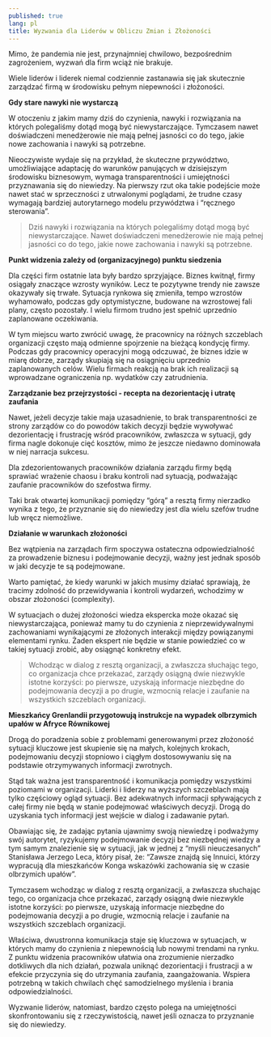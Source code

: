 ```yaml
---
published: true
lang: pl
title: Wyzwania dla Liderów w Obliczu Zmian i Złożoności
---
```


Mimo, że pandemia nie jest, przynajmniej chwilowo, bezpośrednim zagrożeniem, wyzwań dla firm wciąż nie brakuje.

Wiele liderów i liderek niemal codziennie zastanawia się jak skutecznie zarządzać firmą w środowisku pełnym niepewności i złożoności.

**Gdy stare nawyki nie wystarczą**

W otoczeniu z jakim mamy dziś do czynienia, nawyki i rozwiązania na których polegaliśmy dotąd mogą być niewystarczające. Tymczasem nawet doświadczeni menedżerowie nie mają pełnej jasności co do tego, jakie nowe zachowania i nawyki są potrzebne.

Nieoczywiste wydaje się na przykład, że skuteczne przywództwo, umożliwiające adaptację do warunków panujących w dzisiejszym środowisku biznesowym, wymaga transparentności i umiejętności przyznawania się do niewiedzy. Na pierwszy rzut oka takie podejście może nawet stać w sprzeczności z utrwalonymi poglądami, że trudne czasy wymagają bardziej autorytarnego modelu przywództwa i “ręcznego sterowania”.


> Dziś nawyki i rozwiązania na których polegaliśmy dotąd mogą być niewystarczające. 
> Nawet doświadczeni menedżerowie nie mają pełnej jasności co do tego, jakie nowe zachowania
> i nawyki są potrzebne.

**Punkt widzenia zależy od (organizacyjnego) punktu siedzenia**

Dla części firm ostatnie lata były bardzo sprzyjające. Biznes kwitnął, firmy osiągały znaczące wzrosty wyników. Lecz te pozytywne trendy nie zawsze okazywały się trwałe. Sytuacja rynkowa się zmieniła, tempo wzrostów wyhamowało, podczas gdy optymistyczne, budowane na wzrostowej fali plany, często pozostały. I wielu firmom trudno jest spełnić uprzednio zaplanowane oczekiwania.

W tym miejscu warto zwrócić uwagę, że pracownicy na różnych szczeblach organizacji często mają odmienne spojrzenie na bieżącą kondycję firmy. Podczas gdy pracownicy operacyjni mogą odczuwać, że biznes idzie w miarę dobrze, zarządy skupiają się na osiągnięciu uprzednio zaplanowanych celów. Wielu firmach reakcją na brak ich realizacji są wprowadzane ograniczenia np. wydatków czy zatrudnienia.

**Zarządzanie bez przejrzystości - recepta na dezorientację i utratę zaufania**

Nawet, jeżeli decyzje takie maja uzasadnienie, to brak transparentności ze strony zarządów co do powodów takich decyzji będzie wywoływać dezorientację i frustrację wśród pracowników, zwłaszcza w sytuacji, gdy firma nagle dokonuje cięć kosztów, mimo że jeszcze niedawno dominowała w niej narracja sukcesu.

Dla zdezorientowanych pracowników działania zarządu firmy będą sprawiać wrażenie chaosu i braku kontroli nad sytuacją, podważając zaufanie pracowników do szefostwa firmy.

Taki brak otwartej komunikacji pomiędzy “górą” a resztą firmy nierzadko wynika z tego, że przyznanie się do niewiedzy jest dla wielu szefów trudne lub wręcz niemożliwe.

**Działanie w warunkach złożoności**

Bez wątpienia na zarządach firm spoczywa ostateczna odpowiedzialność za prowadzenie biznesu i podejmowanie decyzji, ważny jest jednak sposób w jaki decyzje te są podejmowane.

Warto pamiętać, że kiedy warunki w jakich musimy działać sprawiają, że tracimy zdolność do przewidywania i kontroli wydarzeń, wchodzimy w obszar złożoności (complexity).

W sytuacjach o dużej złożoności wiedza ekspercka może okazać się niewystarczająca, ponieważ mamy tu do czynienia z nieprzewidywalnymi zachowaniami wynikającymi ze złożonych interakcji między powiązanymi elementami rynku. Żaden ekspert nie będzie w stanie powiedzieć co w takiej sytuacji zrobić, aby osiągnąć konkretny efekt.

> Wchodząc w dialog z resztą organizacji, a zwłaszcza słuchając tego, co organizacja chce
> przekazać, zarządy osiągną dwie niezwykle istotne korzyści: po pierwsze, uzyskają informacje
> niezbędne do podejmowania decyzji a po drugie, wzmocnią relacje i zaufanie na wszystkich
> szczeblach organizacji.

**Mieszkańcy Grenlandii przygotowują instrukcje na wypadek olbrzymich upałów w Afryce Równikowej**

Drogą do poradzenia sobie z problemami generowanymi przez złożoność sytuacji kluczowe jest skupienie się na małych, kolejnych krokach, podejmowaniu decyzji stopniowo i ciągłym dostosowywaniu się na podstawie otrzymywanych informacji zwrotnych.

Stąd tak ważna jest transparentność i komunikacja pomiędzy wszystkimi poziomami w organizacji. Liderki i liderzy na wyższych szczeblach mają tylko częściowy ogląd sytuacji. Bez adekwatnych informacji spływających z całej firmy nie będą w stanie podejmować właściwych decyzji. Drogą do uzyskania tych informacji jest wejście w dialog i zadawanie pytań.

Obawiając się, że zadając pytania ujawnimy swoją niewiedzę i podważymy swój autorytet, ryzykujemy podejmowanie decyzji bez niezbędnej wiedzy a tym samym znalezienie się w sytuacji, jak w jednej z “myśli nieuczesanych” Stanisława Jerzego Leca, który pisał, że: “Zawsze znajdą się Innuici, którzy wypracują dla mieszkańców Konga wskazówki zachowania się w czasie olbrzymich upałów”.

Tymczasem wchodząc w dialog z resztą organizacji, a zwłaszcza słuchając tego, co organizacja chce przekazać, zarządy osiągną dwie niezwykle istotne korzyści: po pierwsze, uzyskają informacje niezbędne do podejmowania decyzji a po drugie, wzmocnią relacje i zaufanie na wszystkich szczeblach organizacji.

Właściwa, dwustronna komunikacja staje się kluczowa w sytuacjach, w których mamy do czynienia z niepewnością lub nowymi trendami na rynku. Z punktu widzenia pracowników ułatwia ona zrozumienie nierzadko dotkliwych dla nich działań, pozwala uniknąć dezorientacji i frustracji a w efekcie przyczynia się do utrzymania zaufania, zaangażowania. Wspiera potrzebną w takich chwilach chęć samodzielnego myślenia i brania odpowiedzialności.

Wyzwanie liderów, natomiast, bardzo często polega na umiejętności skonfrontowaniu się z rzeczywistością, nawet jeśli oznacza to przyznanie się do niewiedzy.
